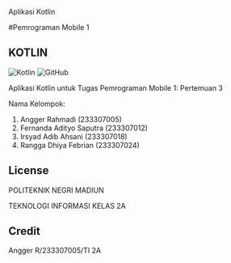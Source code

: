 Aplikasi Kotlin

#Pemrograman Mobile 1 

## KOTLIN
![Kotlin](https://img.shields.io/badge/kotlin-%237F52FF.svg?style=for-the-badge&logo=kotlin&logoColor=white)    ![GitHub](https://img.shields.io/badge/github-%23121011.svg?style=for-the-badge&logo=github&logoColor=white)


Aplikasi Kotlin untuk Tugas Pemrograman Mobile 1: Pertemuan 3

Nama Kelompok:

1. Angger Rahmadi (233307005)
2. Fernanda Adityo Saputra (233307012)
3. Irsyad Adib Ahsani (233307018)
4. Rangga Dhiya Febrian (233307024)

## License
POLITEKNIK NEGRI MADIUN 

TEKNOLOGI INFORMASI KELAS 2A
## Credit
Angger R/233307005/TI 2A